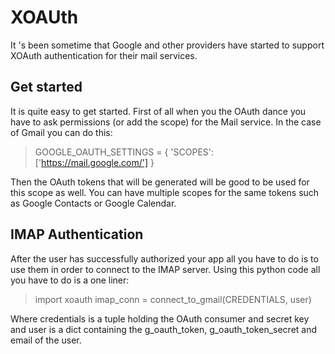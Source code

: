 XOAUth
======

It 's been sometime that Google and other providers have started to support XOAuth authentication for their mail services.

Get started
-----------

It is quite easy to get started. 
First of all when you the OAuth dance you have to ask permissions (or add the scope) for the Mail service. In the case of Gmail you can do this:

> GOOGLE_OAUTH_SETTINGS = {
>  'SCOPES':  ['https://mail.google.com/']
> }

Then the OAuth tokens that will be generated will be good to be used for this scope as well. You can have multiple scopes for the same tokens such as Google Contacts or Google Calendar.

IMAP Authentication
-------------------
After the user has successfully authorized your app all you have to do is to use them in order to connect to the IMAP server. Using this python code all you have to do is a one liner:

> import xoauth
> imap_conn = connect_to_gmail(CREDENTIALS, user)

Where credentials is a tuple holding the OAuth consumer and secret key and user is a dict containing the g_oauth_token, g_oauth_token_secret and email of the user.